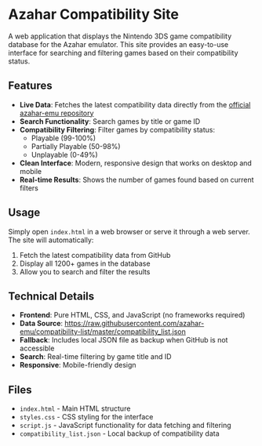 # Azahar Compatibility Site

A web application that displays the Nintendo 3DS game compatibility database for the Azahar emulator. This site provides an easy-to-use interface for searching and filtering games based on their compatibility status.

## Features

- **Live Data**: Fetches the latest compatibility data directly from the [official azahar-emu repository](https://github.com/azahar-emu/compatibility-list)
- **Search Functionality**: Search games by title or game ID
- **Compatibility Filtering**: Filter games by compatibility status:
  - Playable (99-100%)
  - Partially Playable (50-98%)
  - Unplayable (0-49%)
- **Clean Interface**: Modern, responsive design that works on desktop and mobile
- **Real-time Results**: Shows the number of games found based on current filters

## Usage

Simply open `index.html` in a web browser or serve it through a web server. The site will automatically:

1. Fetch the latest compatibility data from GitHub
2. Display all 1200+ games in the database
3. Allow you to search and filter the results

## Technical Details

- **Frontend**: Pure HTML, CSS, and JavaScript (no frameworks required)
- **Data Source**: https://raw.githubusercontent.com/azahar-emu/compatibility-list/master/compatibility_list.json
- **Fallback**: Includes local JSON file as backup when GitHub is not accessible
- **Search**: Real-time filtering by game title and ID
- **Responsive**: Mobile-friendly design

## Files

- `index.html` - Main HTML structure
- `styles.css` - CSS styling for the interface
- `script.js` - JavaScript functionality for data fetching and filtering
- `compatibility_list.json` - Local backup of compatibility data